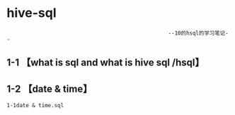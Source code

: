 # hive-sql
                                                       --10的hsql的学习笔记--



## 1-1 【what is sql and what is hive sql /hsql】



## 1-2 【date & time】
    1-1date & time.sql

